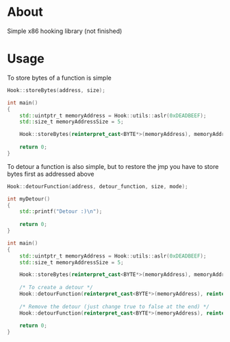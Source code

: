 # About
Simple x86 hooking library (not finished)
# Usage
To store bytes of a function is simple
```cpp
Hook::storeBytes(address, size);
```
```cpp
int main()
{
    std::uintptr_t memoryAddress = Hook::utils::aslr(0xDEADBEEF);
    std::size_t memoryAddressSize = 5;

    Hook::storeBytes(reinterpret_cast<BYTE*>(memoryAddress), memoryAddressSize);
    
    return 0;
}
```
To detour a function is also simple, but to restore the jmp you have to store bytes first as addressed above
```cpp
Hook::detourFunction(address, detour_function, size, mode);
```
```cpp
int myDetour()
{
    std::printf("Detour :)\n");
    
    return 0;
}

int main()
{
    std::uintptr_t memoryAddress = Hook::utils::aslr(0xDEADBEEF);
    std::size_t memoryAddressSize = 5;

    Hook::storeBytes(reinterpret_cast<BYTE*>(memoryAddress), memoryAddressSize);
    
    /* To create a detour */
    Hook::detourFunction(reinterpret_cast<BYTE*>(memoryAddress), reinterpret_cast<std::uint32_t>(myDetour), memoryAddressSize, true); 
    
    /* Remove the detour (just change true to false at the end) */
    Hook::detourFunction(reinterpret_cast<BYTE*>(memoryAddress), reinterpret_cast<std::uint32_t>(myDetour), memoryAddressSize, false); 
    
    return 0;
}
```
